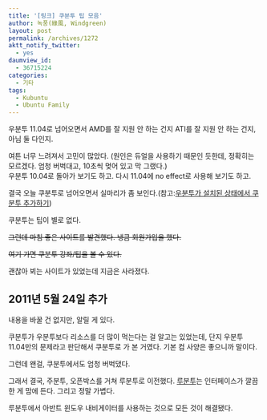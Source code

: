 ```yaml
---
title: '[링크] 쿠분투 팁 모음'
author: 녹풍(綠風, Windgreen)
layout: post
permalink: /archives/1272
aktt_notify_twitter:
  - yes
daumview_id:
  - 36715224
categories:
  - 기타
tags:
  - Kubuntu
  - Ubuntu Family
---
```

우분투 11.04로 넘어오면서 AMD를 잘 지원 안 하는 건지 ATI를 잘 지원 안 하는 건지, 아님 둘 다인지.

여튼 너무 느려져서 고민이 많았다. (원인은 듀얼을 사용하기 때문인 듯한데, 정확히는 모르겠다. 엄청 버벅대고, 10초씩 멎어 있고 막 그랬다.)  
우분투 10.04로 돌아가 보기도 하고. 다시 11.04에 no effect로 사용해 보기도 하고.

결국 오늘 쿠분투로 넘어오면서 실마리가 좀 보인다.(참고:[우분투가 설치된 상태에서 쿠분투 추가하기][1])

쿠분투는 팁이 별로 없다.

<del>그런데 마침 좋은 사이트를 발견했다. 냉큼 회원가입을 했다.</del>

<del>여기 가면 쿠분투 강좌/팁을 볼 수 있다.</del>

괜찮아 뵈는 사이트가 있었는데 지금은 사라졌다.

## 2011년 5월 24일 추가

내용을 바꿀 건 없지만, 알릴 게 있다.

쿠분투가 우분투보다 리소스를 더 많이 먹는다는 걸 알고는 있었는데, 단지 우분투 11.04만의 문제라고 판단해서 쿠분투로 가 본 거였다. 기본 컴 사양은 좋으니까 말이다.

그런데 왠걸, 쿠분투에서도 엄청 버벅댔다.

그래서 결국, 주분투, 오픈박스를 거쳐 루분투로 이전했다. [루분투][2]는 인터페이스가 깔끔한 게 맘에 든다. 그리고 정말 가볍다.

루분투에서 아반트 윈도우 내비게이터를 사용하는 것으로 모든 것이 해결됐다.

 [1]: http://mytory.local/archives/731 "Ubuntu에서 Kubuntu 설치하기"
 [2]: http://lubuntu.net/